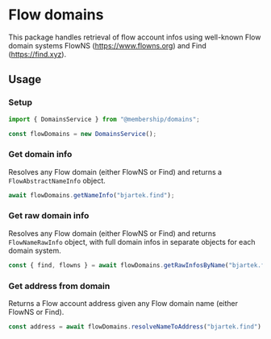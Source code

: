 # Flow domains

This package handles retrieval of flow account infos using well-known Flow domain systems FlowNS (https://www.flowns.org) and Find (https://find.xyz).

## Usage

### Setup

```typescript
import { DomainsService } from "@membership/domains";

const flowDomains = new DomainsService();
```

### Get domain info

Resolves any Flow domain (either FlowNS or Find) and returns a `FlowAbstractNameInfo` object.

```typescript
await flowDomains.getNameInfo("bjartek.find");
```


### Get raw domain info

Resolves any Flow domain (either FlowNS or Find) and returns `FlowNameRawInfo` object, with full domain infos in separate objects for each domain system.

```typescript
const { find, flowns } = await flowDomains.getRawInfosByName("bjartek.find");
```

### Get address from domain

Returns a Flow account address given any Flow domain name (either FlowNS or Find).

```typescript
const address = await flowDomains.resolveNameToAddress("bjartek.find")
```

